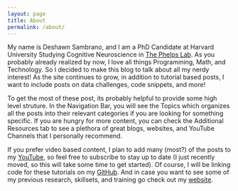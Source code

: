 ```yaml
---
layout: page
title: About
permalink: /about/
---
```


My name is Deshawn Sambrano, and I am a PhD Candidate at Harvard University Studying Cognitive Neuroscience in [The Phelps Lab][phelps].
As you probably already realized by now, I love all things Programming, Math, and Technology.
So I decided to make this blog to talk about all my nerdy interest!
As the site continues to grow, in addition to tutorial based posts, I want to include posts on data challenges, code snippets, and more!

To get the most of these post, its probably helpful to provide some high level struture.
In the Navigation Bar, you will see the Topics which organizes all the posts into their relevant categories if you are looking for something specific.
If you are hungry for more content, you can check the Additional Resources tab to see a plethora of great blogs, websites, and YouTube Channels that I personally recommend.


If you prefer video based content, I plan to add many (most?) of the posts to my [YouTube][yt], so feel free to subscribe to stay up to date (I just recently moved, so this will take some time to get started).
Of course, I will be linking code for these tutorials on my [GitHub][gh].
And in case you want to see some of my previous research, skillsets, and training go check out my [website][].

[website]: https://dsambrano.com
[gh]: https://github.com/dsambrano
[yt]: https://youtube.com/Dbrano3
[phelps]: https://www.phelpslab.com/
